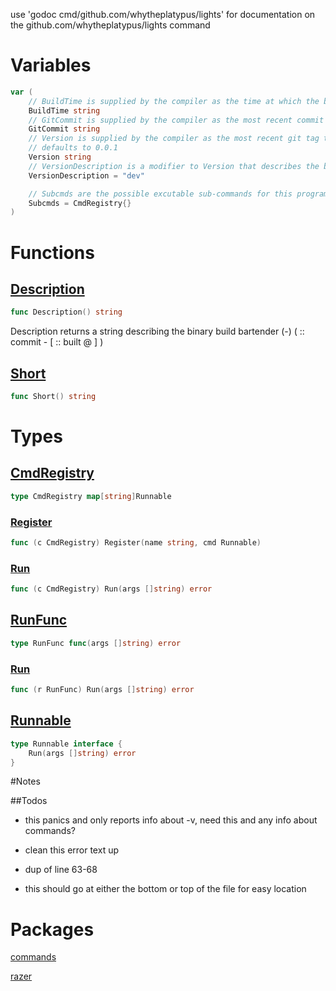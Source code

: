 use 'godoc cmd/github.com/whytheplatypus/lights' for documentation on the github.com/whytheplatypus/lights command 









# Variables


```go
var (
    // BuildTime is supplied by the compiler as the time at which the binary was built
    BuildTime string
    // GitCommit is supplied by the compiler as the most recent commit the binary was built from
    GitCommit string
    // Version is supplied by the compiler as the most recent git tag the binary was built from
    // defaults to 0.0.1
    Version string
    // VersionDescription is a modifier to Version that describes the binary build
    VersionDescription = "dev"

    // Subcmds are the possible excutable sub-commands for this program
    Subcmds = CmdRegistry{}
)
```



# Functions


## [Description](main.go#L112)
```go
func Description() string
```
Description returns a string describing the binary build bartender
<version>(-<VersionDescription>) ( :: commit - <GitCommit> [ :: built @
<BuildTime> ] )





## [Short](main.go#L131)
```go
func Short() string
```






# Types


## [CmdRegistry](main.go#L55)

```go
type CmdRegistry map[string]Runnable
```







### [Register](main.go#L57)
```go
func (c CmdRegistry) Register(name string, cmd Runnable)
```





### [Run](main.go#L64)
```go
func (c CmdRegistry) Run(args []string) error
```







## [RunFunc](main.go#L49)

```go
type RunFunc func(args []string) error
```







### [Run](main.go#L51)
```go
func (r RunFunc) Run(args []string) error
```







## [Runnable](main.go#L45)

```go
type Runnable interface {
    Run(args []string) error
}
```











#Notes

##Todos

- this panics and only reports info about -v, need this and any info about
commands?


- clean this error text up


- dup of line 63-68


- this should go at either the bottom or top of the file for easy location





# Packages

	
[commands](commands)  
	
	
[razer](razer)  
	


